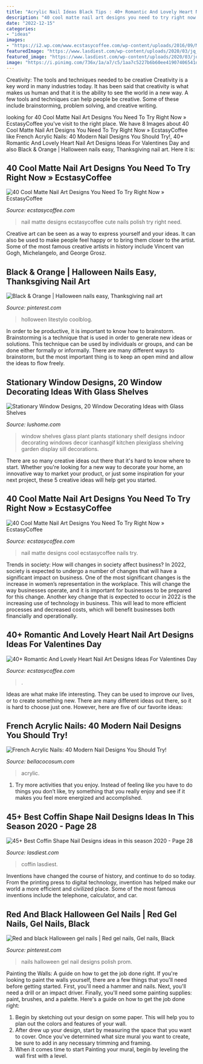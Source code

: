 ```yaml
---
title: "Acrylic Nail Ideas Black Tips : 40+ Romantic And Lovely Heart Nail Art Designs Ideas For Valentines Day"
description: "40 cool matte nail art designs you need to try right now » ecstasycoffee"
date: "2022-12-15"
categories:
- "ideas"
images:
- "https://i2.wp.com/www.ecstasycoffee.com/wp-content/uploads/2016/09/Matte-Nail-Art-Ideas-@EcstasyCoffee-43.jpg?resize=600%2C976"
featuredImage: "https://www.lasdiest.com/wp-content/uploads/2020/03/jq_nails_54045019_256560591886427_7105299257492664633_n-768x1233.jpg"
featured_image: "https://www.lasdiest.com/wp-content/uploads/2020/03/jq_nails_54045019_256560591886427_7105299257492664633_n-768x1233.jpg"
image: "https://i.pinimg.com/736x/1a/a7/c5/1aa7c5227b6b60ee41907406541d41f0.jpg"
---
```



Creativity: The tools and techniques needed to be creative
Creativity is a key word in many industries today. It has been said that creativity is what makes us human and that it is the ability to see the world in a new way. A few tools and techniques can help people be creative. Some of these include brainstorming, problem solving, and creative writing.

	

		
looking for 40 Cool Matte Nail Art Designs You Need To Try Right Now » EcstasyCoffee you've visit to the right place. We have 8 Images about 40 Cool Matte Nail Art Designs You Need To Try Right Now » EcstasyCoffee like French Acrylic Nails: 40 Modern Nail Designs You Should Try!, 40+ Romantic And Lovely Heart Nail Art Designs Ideas For Valentines Day and also Black &amp; Orange | Halloween nails easy, Thanksgiving nail art. Here it is:
		
    
## 40 Cool Matte Nail Art Designs You Need To Try Right Now » EcstasyCoffee

<img loading=lazy src="https://i2.wp.com/www.ecstasycoffee.com/wp-content/uploads/2016/09/Matte-Nail-Art-Ideas-@EcstasyCoffee-39.jpg" onerror="this.onerror=null;this.src='https://tse1.mm.bing.net/th?id=OIP.pht57HFD41G9XbxBYj2mcQHaMG&amp;pid=15.1';" alt="40 Cool Matte Nail Art Designs You Need To Try Right Now » EcstasyCoffee">

_Source: ecstasycoffee.com_

>nail matte designs ecstasycoffee cute nails polish try right need. 

	

Creative art can be seen as a way to express yourself and your ideas. It can also be used to make people feel happy or to bring them closer to the artist. Some of the most famous creative artists in history include Vincent van Gogh, Michelangelo, and George Grosz.

    
## Black &amp; Orange | Halloween Nails Easy, Thanksgiving Nail Art

<img loading=lazy src="https://i.pinimg.com/736x/1a/a7/c5/1aa7c5227b6b60ee41907406541d41f0.jpg" onerror="this.onerror=null;this.src='https://tse4.mm.bing.net/th?id=OIP.W2FLwt7wEyx_2rm6n-LxcQHaNK&amp;pid=15.1';" alt="Black &amp; Orange | Halloween nails easy, Thanksgiving nail art">

_Source: pinterest.com_

>holloween litestylo coolblog. 

	

In order to be productive, it is important to know how to brainstorm. Brainstorming is a technique that is used in order to generate new ideas or solutions. This technique can be used by individuals or groups, and can be done either formally or informally. There are many different ways to brainstorm, but the most important thing is to keep an open mind and allow the ideas to flow freely.

    
## Stationary Window Designs, 20 Window Decorating Ideas With Glass Shelves

<img loading=lazy src="https://www.lushome.com/wp-content/uploads/2014/04/window-decorating-ideas-glass-shelves-design-ideas-7.jpg" onerror="this.onerror=null;this.src='https://tse1.mm.bing.net/th?id=OIP.Bq0ot2Yyx22_uI0_af4VBgAAAA&amp;pid=15.1';" alt="Stationary Window Designs, 20 Window Decorating Ideas with Glass Shelves">

_Source: lushome.com_

>window shelves glass plant plants stationary shelf designs indoor decorating windows decor icanhasgif kitchen plexiglass shelving garden display sill decorations. 

	

There are so many creative ideas out there that it's hard to know where to start. Whether you're looking for a new way to decorate your home, an innovative way to market your product, or just some inspiration for your next project, these 5 creative ideas will help get you started.

    
## 40 Cool Matte Nail Art Designs You Need To Try Right Now » EcstasyCoffee

<img loading=lazy src="https://i2.wp.com/www.ecstasycoffee.com/wp-content/uploads/2016/09/Matte-Nail-Art-Ideas-@EcstasyCoffee-43.jpg?resize=600%2C976" onerror="this.onerror=null;this.src='https://tse2.mm.bing.net/th?id=OIP.T5sXnL4CLvvtZ9AcwMeSxAHaMD&amp;pid=15.1';" alt="40 Cool Matte Nail Art Designs You Need To Try Right Now » EcstasyCoffee">

_Source: ecstasycoffee.com_

>nail matte designs cool ecstasycoffee nails try. 

	

Trends in society: How will changes in society affect business?
In 2022, society is expected to undergo a number of changes that will have a significant impact on business. One of the most significant changes is the increase in women’s representation in the workplace. This will change the way businesses operate, and it is important for businesses to be prepared for this change. Another key change that is expected to occur in 2022 is the increasing use of technology in business. This will lead to more efficient processes and decreased costs, which will benefit businesses both financially and operationally.

    
## 40+ Romantic And Lovely Heart Nail Art Designs Ideas For Valentines Day

<img loading=lazy src="https://i1.wp.com/www.ecstasycoffee.com/wp-content/uploads/2016/12/Heart-Tips-White-Background-Valentine’s-Day-Nail-Art.jpg?resize=600%2C1021" onerror="this.onerror=null;this.src='https://tse4.mm.bing.net/th?id=OIP.rat8-e6t2Ch8xin1llz-PQHaMm&amp;pid=15.1';" alt="40+ Romantic And Lovely Heart Nail Art Designs Ideas For Valentines Day">

_Source: ecstasycoffee.com_

>. 

	

Ideas are what make life interesting. They can be used to improve our lives, or to create something new. There are many different ideas out there, so it is hard to choose just one. However, here are five of our favorite ideas: 

    
## French Acrylic Nails: 40 Modern Nail Designs You Should Try!

<img loading=lazy src="https://bellacocosum.com/wp-content/uploads/2021/05/32-14.jpg" onerror="this.onerror=null;this.src='https://tse1.mm.bing.net/th?id=OIP.lNgD7PXE7BNos5MLX2LeWQHaLH&amp;pid=15.1';" alt="French Acrylic Nails: 40 Modern Nail Designs You Should Try!">

_Source: bellacocosum.com_

>acrylic. 

	

1. Try more activities that you enjoy. Instead of feeling like you have to do things you don’t like, try something that you really enjoy and see if it makes you feel more energized and accomplished. 

    
## 45+ Best Coffin Shape Nail Designs Ideas In This Season 2020 - Page 28

<img loading=lazy src="https://www.lasdiest.com/wp-content/uploads/2020/03/jq_nails_54045019_256560591886427_7105299257492664633_n-768x1233.jpg" onerror="this.onerror=null;this.src='https://tse4.mm.bing.net/th?id=OIP.VWnrp1Vh10ns6LpTqTznQwHaL4&amp;pid=15.1';" alt="45+ Best Coffin Shape Nail Designs ideas in this season 2020 - Page 28">

_Source: lasdiest.com_

>coffin lasdiest. 

	

Inventions have changed the course of history, and continue to do so today. From the printing press to digital technology, invention has helped make our world a more efficient and civilized place. Some of the most famous inventions include the telephone, calculator, and car.

    
## Red And Black Halloween Gel Nails | Red Gel Nails, Gel Nails, Black

<img loading=lazy src="https://i.pinimg.com/736x/2a/2d/70/2a2d700595451b680b4693a460519c53--homecoming-nails-prom-nails.jpg" onerror="this.onerror=null;this.src='https://tse1.mm.bing.net/th?id=OIP.mU69zzyQ7X5775nrX0m1NgHaJ3&amp;pid=15.1';" alt="Red and black Halloween gel nails | Red gel nails, Gel nails, Black">

_Source: pinterest.com_

>nails halloween gel nail designs polish prom. 

	

Painting the Walls: A guide on how to get the job done right.
If you're looking to paint the walls yourself, there are a few things that you'll need before getting started. First, you'll need a hammer and nails. Next, you'll need a drill or an impact driver. Finally, you'll need some painting supplies: paint, brushes, and a palette. Here's a guide on how to get the job done right: 
1) Begin by sketching out your design on some paper. This will help you to plan out the colors and features of your wall. 
2) After drew up your design, start by measuring the space that you want to cover. Once you've determined what size mural you want to create, be sure to add in any necessary trimming and framing. 
3) When it comes time to start Painting your mural, begin by leveling the wall first with a level.

